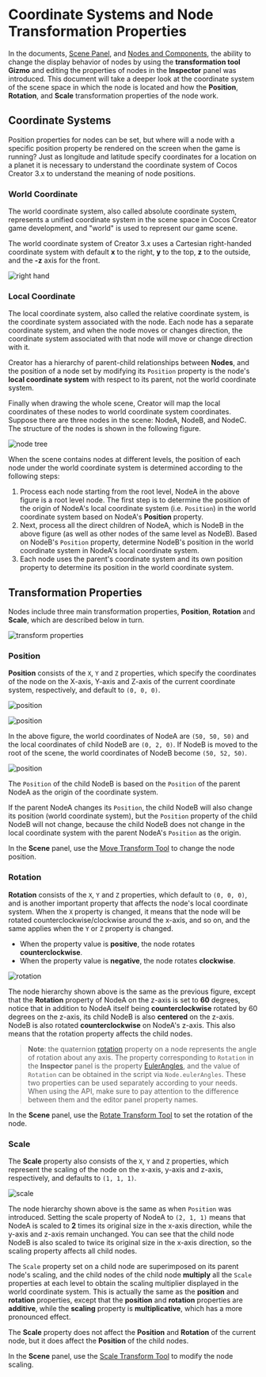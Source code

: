 # Coordinate Systems and Node Transformation Properties

In the documents, [Scene Panel](../../editor/scene/index.md), and [Nodes and Components](node-component.md), the ability to change the display behavior of nodes by using the **transformation tool Gizmo** and editing the properties of nodes in the **Inspector** panel was introduced. This document will take a deeper look at the coordinate system of the scene space in which the node is located and how the **Position**, **Rotation**, and **Scale** transformation properties of the node work.

## Coordinate Systems

Position properties for nodes can be set, but where will a node with a specific position property be rendered on the screen when the game is running? Just as longitude and latitude specify coordinates for a location on a planet it is necessary to understand the coordinate system of Cocos Creator 3.x to understand the meaning of node positions.

### World Coordinate

The world coordinate system, also called absolute coordinate system, represents a unified coordinate system in the scene space in Cocos Creator game development, and "world" is used to represent our game scene.

The world coordinate system of Creator 3.x uses a Cartesian right-handed coordinate system with default **x** to the right, **y** to the top, **z** to the outside, and the **-z** axis for the front.

![right hand](coord/right_hand.png)

### Local Coordinate

The local coordinate system, also called the relative coordinate system, is the coordinate system associated with the node. Each node has a separate coordinate system, and when the node moves or changes direction, the coordinate system associated with that node will move or change direction with it.

Creator has a hierarchy of parent-child relationships between **Nodes**, and the position of a node set by modifying its `Position` property is the node's **local coordinate system** with respect to its parent, not the world coordinate system.

Finally when drawing the whole scene, Creator will map the local coordinates of these nodes to world coordinate system coordinates. <br>
Suppose there are three nodes in the scene: NodeA, NodeB, and NodeC. The structure of the nodes is shown in the following figure.

![node tree](coord/node-tree.png)

When the scene contains nodes at different levels, the position of each node under the world coordinate system is determined according to the following steps:

1. Process each node starting from the root level, NodeA in the above figure is a root level node. The first step is to determine the position of the origin of NodeA's local coordinate system (i.e. `Position`) in the world coordinate system based on NodeA's **Position** property.
2. Next, process all the direct children of NodeA, which is NodeB in the above figure (as well as other nodes of the same level as NodeB). Based on NodeB's `Position` property, determine NodeB's position in the world coordinate system in NodeA's local coordinate system.
3. Each node uses the parent's coordinate system and its own position property to determine its position in the world coordinate system.

## Transformation Properties

Nodes include three main transformation properties, **Position**, **Rotation** and **Scale**, which are described below in turn.

![transform properties](coord/transform-properties.png)

### Position

**Position** consists of the `X`, `Y` and `Z` properties, which specify the coordinates of the node on the X-axis, Y-axis and Z-axis of the current coordinate system, respectively, and default to `(0, 0, 0)`.

![position](coord/position-nodeA.png)

![position](coord/position-nodeB.png)

In the above figure, the world coordinates of NodeA are `(50, 50, 50)` and the local coordinates of child NodeB are `(0, 2, 0)`. If NodeB is moved to the root of the scene, the world coordinates of NodeB become `(50, 52, 50)`.

![position](coord/position-nodeB-world.png)

The `Position` of the child NodeB is based on the `Position` of the parent NodeA as the origin of the coordinate system.

If the parent NodeA changes its `Position`, the child NodeB will also change its position (world coordinate system), but the `Position` property of the child NodeB will not change, because the child NodeB does not change in the local coordinate system with the parent NodeA's `Position` as the origin.

In the **Scene** panel, use the [Move Transform Tool](../../editor/toolbar/index.md) to change the node position.

### Rotation

**Rotation** consists of the `X`, `Y` and `Z` properties, which default to `(0, 0, 0)`, and is another important property that affects the node's local coordinate system. When the `X` property is changed, it means that the node will be rotated counterclockwise/clockwise around the x-axis, and so on, and the same applies when the `Y` or `Z` property is changed.

- When the property value is **positive**, the node rotates **counterclockwise**.
- When the property value is **negative**, the node rotates **clockwise**.

![rotation](coord/rotation.png)

The node hierarchy shown above is the same as the previous figure, except that the **Rotation** property of NodeA on the z-axis is set to **60** degrees, notice that in addition to NodeA itself being **counterclockwise** rotated by 60 degrees on the z-axis, its child NodeB is also **centered** on the z-axis. NodeB is also rotated **counterclockwise** on NodeA's z-axis. This also means that the rotation property affects the child nodes.

> **Note**: the quaternion [rotation](%__APIDOC__%/en/#/docs/3.4/en/scene-graph/Class/Node?id=rotation) property on a node represents the angle of rotation about any axis. The property corresponding to `Rotation` in the **Inspector** panel is the property [EulerAngles](__APIDOC__/en/#/docs/3.4/en/scene-graph/Class/Node?id=eulerangles), and the value of `Rotation` can be obtained in the script via `Node.eulerAngles`. These two properties can be used separately according to your needs. When using the API, make sure to pay attention to the difference between them and the editor panel property names.

In the **Scene** panel, use the [Rotate Transform Tool](../../editor/toolbar/index.md) to set the rotation of the node.

### Scale

The **Scale** property also consists of the `X`, `Y` and `Z` properties, which represent the scaling of the node on the x-axis, y-axis and z-axis, respectively, and defaults to `(1, 1, 1)`.

![scale](coord/scale.png)

The node hierarchy shown above is the same as when `Position` was introduced. Setting the scale property of NodeA to `(2, 1, 1)` means that NodeA is scaled to **2** times its original size in the x-axis direction, while the y-axis and z-axis remain unchanged. You can see that the child node NodeB is also scaled to twice its original size in the x-axis direction, so the scaling property affects all child nodes.

The `Scale` property set on a child node are superimposed on its parent node's scaling, and the child nodes of the child node **multiply** all the `Scale` properties at each level to obtain the scaling multiplier displayed in the world coordinate system. This is actually the same as the **position** and **rotation** properties, except that the **position** and **rotation** properties are **additive**, while the **scaling** property is **multiplicative**, which has a more pronounced effect.

The **Scale** property does not affect the **Position** and **Rotation** of the current node, but it does affect the **Position** of the child nodes.

In the **Scene** panel, use the [Scale Transform Tool](../../editor/toolbar/index.md) to modify the node scaling.
